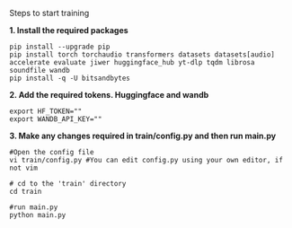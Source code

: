 Steps to start training

**1. Install the required packages**

```
pip install --upgrade pip
pip install torch torchaudio transformers datasets datasets[audio] accelerate evaluate jiwer huggingface_hub yt-dlp tqdm librosa soundfile wandb
pip install -q -U bitsandbytes
```

**2. Add the required tokens. Huggingface and wandb**
```
export HF_TOKEN=""
export WANDB_API_KEY=""

```

**3. Make any changes required in train/config.py and then run main.py**
```
#Open the config file
vi train/config.py #You can edit config.py using your own editor, if not vim

# cd to the 'train' directory
cd train 

#run main.py
python main.py
```

